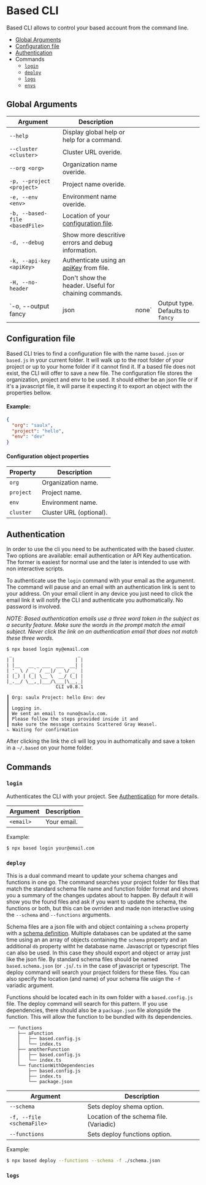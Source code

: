 # Based CLI

Based CLI allows to control your based account from the command line.

- [Global Arguments]('#global_arguments')
- [Configuration file]()
- [Authentication]()
- Commands
	- [`login`]()
	- [`deploy`]()
	- [`logs`]()
	- [`envs`]()

## Global Arguments

| Argument                       | Description                                          |       |                                  |
|--------------------------------|------------------------------------------------------|-------|----------------------------------|
| `--help`                       | Display global help or help for a command.           |       |                                  |
| `--cluster <cluster>`          | Cluster URL overide.                                 |       |                                  |
| `--org <org>`                  | Organization name overide.                           |       |                                  |
| `-p, --project <project>`      | Project name overide.                                |       |                                  |
| `-e, --env <env>`              | Environment name overide.                            |       |                                  |
| `-b, --based-file <basedFile>` | Location of your [configuration file]().             |       |                                  |
| `-d, --debug`                  | Show more descritive errors and debug information.   |       |                                  |
| `-k, --api-key <apiKey>`       | Authenticate using an [apiKey]() from file.          |       |                                  |
| `-H, --no-header`              | Don't show the header. Useful for chaining commands. |       |                                  |
| `-o, --output fancy            | json                                                 | none` | Output type. Defaults to `fancy` |


## Configuration file

Based CLI tries to find a configuration file with the name `based.json` or `based.js` in your current folder. It will walk up to the root folder of your project or up to your home folder if it cannot find it.
If a based file does not exist, the CLI will offer to save a new file.
The configuration file stores the organization, project and env to be used. It should either be an json file or if it's a javascript file, it will parse it expecting it to export an object with the properties bellow.

#### Example:
```json
{
  "org": "saulx",
  "project": "hello",
  "env": "dev"
}
```

#### Configuration object properties
| Property  | Description             |
|-----------|-------------------------|
| `org`     | Organization name.      |
| `project` | Project name.           |
| `env`     | Environment name.       |
| `cluster` | Cluster URL (optional). |


## Authentication

In order to use the cli you need to be authenticated with the based cluster.
Two options are available: email authentication or API Key authentication. The former is easiest for normal use and the later is intended to use with non interactive scripts.

To authenticate use the `login` command with your email as the argumennt. The command will pause and an email with an authentication link is sent to your address. On your email client in any device you just need to click the email link it will notify the CLI and authenticate you authomatically. No password is involved.

*NOTE: Based authentication emails use a three word token in the subject as a security feature. Make sure the words in the prompt match the email subject. Never click the link on an authentication email that does not match these three words.*

```text
$ npx based login my@email.com
 _                        _
| |                      | |
| |__   __ _ ___  ___  __| |
| '_ \ / _` / __|/ _ \/ _` |
| |_) | (_| \__ \  __/ (_| |
|_.__/ \__,_|___/\___|\__,_|
                  CLI v0.8.1

┃ Org: saulx Project: hello Env: dev
┃
┃ Logging in.
┃ We sent an email to nuno@saulx.com.
┃ Please follow the steps provided inside it and
┃ make sure the message contains Scattered Gray Weasel.
⠦ Waiting for confirmation
```

After clicking the link the cli will log you in authomatically and save a token in a `~/.based` on your home folder.

## Commands

### `login`

Authenticates the CLI with your project.
See [Authentication]() for more details.

| Argument  | Description |
|-----------|-------------|
| `<email>` | Your email. |

Example:
```bash
$ npx based login your@email.com
```

### `deploy`

This is a dual command meant to update your schema changes and functions in one go.
The command searches your project folder for files that match the standard schema file name and function folder format and shows you a summary of the changes updates about to happen. By default it will show you the found files and ask if you want to update the schema, the functions or both, but this can be ovrriden and made non interactive using the `--schema` and `--functions` arguments.

Schema files are a json file with and object containing a `schema` property with a [schema definition](https://github.com/atelier-saulx/based-docs/blob/main/docs/schema.md). Multiple databases can be updated at the same time using an an array of objects containing the `schema` property and an additional `db` property witht he database name.
Javascript or typescript files can also be used. In this case they should export and object or array just like the json file.
By standard schema files should be named `based.schema.json` (or `.js`/`.ts` in the case of javascript or typescript. The deploy command will search your project folders for these files. You can also specify the location (and name) of your schema file usign the `-f` variadic argument.

Functions should be located each in its own folder with a `based.config.js` file. The deploy command will search for this pattern.
If you use dependencies, there should also be a `package.json` file alongside the function. This will allow the function to be bundled with its dependencies.

```
 ── functions
    ├── aFunction
    │   ├── based.config.js
    │   └── index.ts
    ├── anotherFunction
    │   ├── based.config.js
    │   └── index.ts
    └── functionWithDependencies
        ├── based.config.js
        ├── index.ts
        └── package.json
```

| Argument                  | Description                             |
|---------------------------|-----------------------------------------|
| `--schema`                | Sets deploy shema option.               |
| `-f, --file <schemaFile>` | Location of the schema file. (Variadic) |
| `--functions`             | Sets deploy functions option.           |

Example:
```bash
$ npx based deploy --functions --schema -f ./schema.json
```

### `logs`
